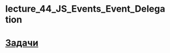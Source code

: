 # lecture_44_JS_Events_Event_Delegation  
#  [Задачи ](https://github.com/schoolteacherMP/lecture_42_JS_Events_Event_Delegation/blob/main/tasks.md)  


